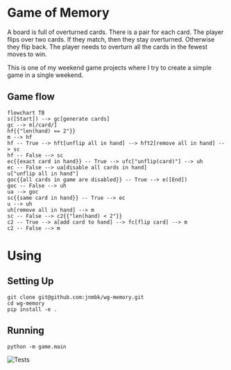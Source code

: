 # Game of Memory

A board is full of overturned cards. There is a pair for each card. The player flips over two cards. If they match, then they stay overturned. Otherwise they flip back. The player needs to overturn all the cards in the fewest moves to win.

This is one of my weekend game projects where I try to create a simple game in a single weekend.

## Game flow

```mermaid
flowchart TB
s([Start]) --> gc[generate cards]
gc --> m[/card/]
hf{{"len(hand) == 2"}}
m --> hf
hf -- True --> hft[unflip all in hand] --> hft2[remove all in hand] --> sc
hf -- False --> sc
ec{{exact card in hand}} -- True --> ufc["unflip(card)"] --> uh
ec -- False --> ua[disable all cards in hand]
u["unflip all in hand"]
goc{{all cards in game are disabled}} -- True --> e([End])
goc -- False --> uh
ua --> goc
sc{{same card in hand}} -- True --> ec
u --> uh
uh[remove all in hand] --> m
sc -- False --> c2{{"len(hand) < 2"}}
c2 -- True --> a[add card to hand] --> fc[flip card] --> m
c2 -- False --> m
```

# Using

## Setting Up
    git clone git@github.com:jnmbk/wg-memory.git
    cd wg-memory
    pip install -e .

## Running
    python -m game.main

![Tests](https://github.com/jnmbk/wg-memory/actions/workflows/tests.yml/badge.svg)
